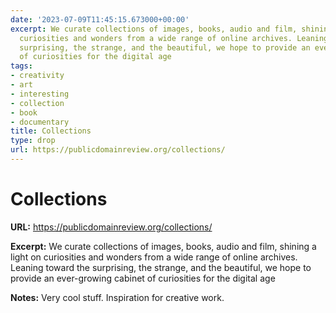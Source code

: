 ```yaml
---
date: '2023-07-09T11:45:15.673000+00:00'
excerpt: We curate collections of images, books, audio and film, shining a light on
  curiosities and wonders from a wide range of online archives. Leaning toward the
  surprising, the strange, and the beautiful, we hope to provide an ever-growing cabinet
  of curiosities for the digital age
tags:
- creativity
- art
- interesting
- collection
- book
- documentary
title: Collections
type: drop
url: https://publicdomainreview.org/collections/
---
```


# Collections

**URL:** https://publicdomainreview.org/collections/

**Excerpt:** We curate collections of images, books, audio and film, shining a light on curiosities and wonders from a wide range of online archives. Leaning toward the surprising, the strange, and the beautiful, we hope to provide an ever-growing cabinet of curiosities for the digital age

**Notes:**
Very cool stuff. Inspiration for creative work.
